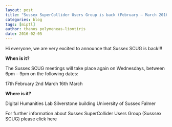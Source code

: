 ```yaml
---
layout: post
title: "Sussex SuperCollider Users Group is back (February – March 2016)"
categories: blog
tags: [miptl]
author: thanos polymeneas-liontiris
date: 2016-02-05
---
```


Hi everyone, we are very excited to announce that Sussex SCUG is back!!!


**When­­ is it?**

The Sussex SCUG meetings will take place again on Wednesdays, between 6pm – 9pm on the following dates:

17th February
2nd March
16th March

 
**Where is it?**

Digital Humanities Lab
Silverstone building
University of Sussex
Falmer

For further information about Sussex SuperCollider Users Group (Susssex SCUG) please click here
